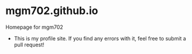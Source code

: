 # mgm702.github.io
Homepage for mgm702
- This is my profile site. If you find any errors with it, feel free to submit a pull request!
